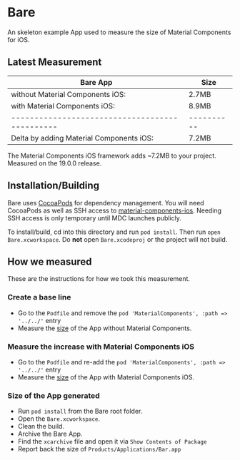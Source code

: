 # Bare

An skeleton example App used to measure the size of Material Components for iOS.

## Latest Measurement
| Bare App                                     |     Size |
|----------------------------------------------|----------|
| without Material Components iOS:             |    2.7MB |
| with Material Components iOS:                |    8.9MB |
|----------------------------------------------|----------|
| Delta by adding Material Components iOS:     |    7.2MB |

The Material Components iOS framework adds ~7.2MB to your project.
Measured on the 19.0.0 release.

## Installation/Building

Bare uses [CocoaPods](https://cocoapods.org/) for dependency
management. You will need CocoaPods as well as SSH access to
[material-components-ios](https://github.com/material-components/material-components-ios).
Needing SSH access is only temporary until MDC launches publicly.

To install/build, cd into this directory and run `pod install`.
Then run `open Bare.xcworkspace`. Do **not** open `Bare.xcodeproj`
or the project will not build.

## How we measured

These are the instructions for how we took this measurement.

### Create a base line
- Go to the `Podfile` and remove the `pod 'MaterialComponents', :path => '../../'` entry
- Measure the [size](#size-of-the-app-generated) of the App without Material Components.

### Measure the increase with Material Components iOS
- Go to the `Podfile` and re-add the `pod 'MaterialComponents', :path => '../../'` entry
- Measure the [size](#size-of-the-app-generated) of the App with Material Components iOS.


### Size of the App generated
- Run `pod install` from the Bare root folder.
- Open the `Bare.xcworkspace`.
- Clean the build.
- Archive the Bare App.
- Find the `xcarchive` file and open it via `Show Contents of Package`
- Report back the size of `Products/Applications/Bar.app`
